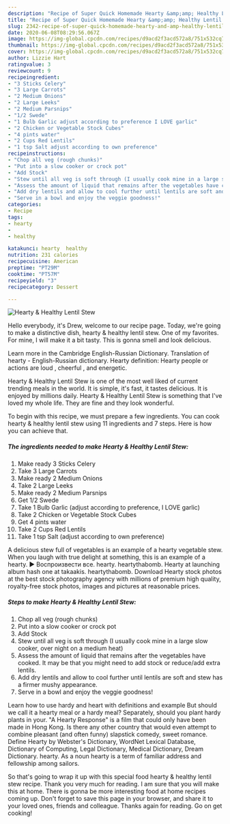 ```yaml
---
description: "Recipe of Super Quick Homemade Hearty &amp;amp; Healthy Lentil Stew"
title: "Recipe of Super Quick Homemade Hearty &amp;amp; Healthy Lentil Stew"
slug: 2342-recipe-of-super-quick-homemade-hearty-and-amp-healthy-lentil-stew
date: 2020-06-08T08:29:56.067Z
image: https://img-global.cpcdn.com/recipes/d9acd2f3acd572a8/751x532cq70/hearty-healthy-lentil-stew-recipe-main-photo.jpg
thumbnail: https://img-global.cpcdn.com/recipes/d9acd2f3acd572a8/751x532cq70/hearty-healthy-lentil-stew-recipe-main-photo.jpg
cover: https://img-global.cpcdn.com/recipes/d9acd2f3acd572a8/751x532cq70/hearty-healthy-lentil-stew-recipe-main-photo.jpg
author: Lizzie Hart
ratingvalue: 3
reviewcount: 9
recipeingredient:
- "3 Sticks Celery"
- "3 Large Carrots"
- "2 Medium Onions"
- "2 Large Leeks"
- "2 Medium Parsnips"
- "1/2 Swede"
- "1 Bulb Garlic adjust according to preference I LOVE garlic"
- "2 Chicken or Vegetable Stock Cubes"
- "4 pints water"
- "2 Cups Red Lentils"
- "1 tsp Salt adjust according to own preference"
recipeinstructions:
- "Chop all veg (rough chunks)"
- "Put into a slow cooker or crock pot"
- "Add Stock"
- "Stew until all veg is soft through (I usually cook mine in a large slow cooker, over night on a medium heat)"
- "Assess the amount of liquid that remains after the vegetables have cooked. It may be that you might need to add stock or reduce/add extra lentils."
- "Add dry lentils and allow to cool further until lentils are soft and stew has a firmer mushy appearance."
- "Serve in a bowl and enjoy the veggie goodness!"
categories:
- Recipe
tags:
- hearty
- 
- healthy

katakunci: hearty  healthy 
nutrition: 231 calories
recipecuisine: American
preptime: "PT29M"
cooktime: "PT57M"
recipeyield: "3"
recipecategory: Dessert

---
```



![Hearty &amp; Healthy Lentil Stew](https://img-global.cpcdn.com/recipes/d9acd2f3acd572a8/751x532cq70/hearty-healthy-lentil-stew-recipe-main-photo.jpg)

Hello everybody, it's Drew, welcome to our recipe page. Today, we're going to make a distinctive dish, hearty &amp; healthy lentil stew. One of my favorites. For mine, I will make it a bit tasty. This is gonna smell and look delicious.

Learn more in the Cambridge English-Russian Dictionary. Translation of hearty - English-Russian dictionary. Hearty definition: Hearty people or actions are loud , cheerful , and energetic.

Hearty &amp; Healthy Lentil Stew is one of the most well liked of current trending meals in the world. It is simple, it's fast, it tastes delicious. It is enjoyed by millions daily. Hearty &amp; Healthy Lentil Stew is something that I've loved my whole life. They are fine and they look wonderful.


To begin with this recipe, we must prepare a few ingredients. You can cook hearty &amp; healthy lentil stew using 11 ingredients and 7 steps. Here is how you can achieve that.

<!--inarticleads1-->

##### The ingredients needed to make Hearty &amp; Healthy Lentil Stew:

1. Make ready 3 Sticks Celery
1. Take 3 Large Carrots
1. Make ready 2 Medium Onions
1. Take 2 Large Leeks
1. Make ready 2 Medium Parsnips
1. Get 1/2 Swede
1. Take 1 Bulb Garlic (adjust according to preference, I LOVE garlic)
1. Take 2 Chicken or Vegetable Stock Cubes
1. Get 4 pints water
1. Take 2 Cups Red Lentils
1. Take 1 tsp Salt (adjust according to own preference)


A delicious stew full of vegetables is an example of a hearty vegetable stew. When you laugh with true delight at something, this is an example of a hearty. ► Воспроизвести все. hearty. heartythabomb. Hearty at launching album hash one at takaakis. heartythabomb. Download Hearty stock photos at the best stock photography agency with millions of premium high quality, royalty-free stock photos, images and pictures at reasonable prices. 

<!--inarticleads2-->

##### Steps to make Hearty &amp; Healthy Lentil Stew:

1. Chop all veg (rough chunks)
1. Put into a slow cooker or crock pot
1. Add Stock
1. Stew until all veg is soft through (I usually cook mine in a large slow cooker, over night on a medium heat)
1. Assess the amount of liquid that remains after the vegetables have cooked. It may be that you might need to add stock or reduce/add extra lentils.
1. Add dry lentils and allow to cool further until lentils are soft and stew has a firmer mushy appearance.
1. Serve in a bowl and enjoy the veggie goodness!


Learn how to use hardy and heart with definitions and example But should we call it a hearty meal or a hardy meal? Separately, should you plant hardy plants in your. &#34;A Hearty Response&#34; is a film that could only have been made in Hong Kong. Is there any other country that would even attempt to combine pleasant (and often funny) slapstick comedy, sweet romance. Define Hearty by Webster&#39;s Dictionary, WordNet Lexical Database, Dictionary of Computing, Legal Dictionary, Medical Dictionary, Dream Dictionary. hearty. As a noun hearty is a term of familiar address and fellowship among sailors. 

So that's going to wrap it up with this special food hearty &amp; healthy lentil stew recipe. Thank you very much for reading. I am sure that you will make this at home. There is gonna be more interesting food at home recipes coming up. Don't forget to save this page in your browser, and share it to your loved ones, friends and colleague. Thanks again for reading. Go on get cooking!
